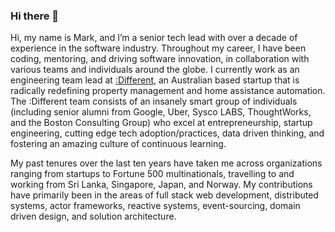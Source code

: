 ### Hi there 👋

Hi, my name is Mark, and I’m a senior tech lead with over a decade of experience in the software industry. Throughout my career, I have been coding, mentoring, and driving software innovation, in collaboration with various teams and individuals around the globe. I currently work as an engineering team lead at [:Different](https://different.com.au/), an Australian based startup that is radically redefining property management and home assistance automation. The :Different team consists of an insanely smart group of individuals (including senior alumni from Google, Uber, Sysco LABS, ThoughtWorks, and the Boston Consulting Group) who excel at entrepreneurship, startup engineering, cutting edge tech adoption/practices, data driven thinking, and fostering an amazing culture of continuous learning.

My past tenures over the last ten years have taken me across organizations ranging from startups to Fortune 500 multinationals, travelling to and working from Sri Lanka, Singapore, Japan, and Norway. My contributions have primarily been in the areas of full stack web development, distributed systems, actor frameworks, reactive systems, event-sourcing, domain driven design, and solution architecture.
